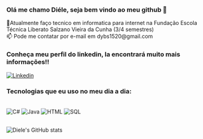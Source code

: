 ### Olá me chamo Diéle, seja bem vindo ao meu github 👋

<div>📌Atualmente faço tecnico em informatica para internet na Fundação Escola Técnica Liberato Salzano Vieira da Cunha (3/4 semestres)    <div>
<div>📫 Pode me contatar por e-mail em dybs1520@gmail.com <div>  

### Conheça meu perfil do linkedin, la encontrará muito mais informações!!    
[![Linkedin](https://img.shields.io/badge/LinkedIn-0077B5?style=for-the-badge&logo=linkedin&logoColor=white)](https://www.linkedin.com/in/di%C3%A9le-correa-5a84b41a5/)
        

### Tecnologias que eu uso no meu dia a dia:
<div style = "display: inline_block"><br/>
    <img align="center" alt="C#" src="https://img.shields.io/badge/C%23-239120?style=for-the-badge&logo=c-sharp&logoColor=white" />
    <img align="center" alt="Java" src="https://img.shields.io/badge/Java-ED8B00?style=for-the-badge&logo=java&logoColor=white" />
    <img align="center" alt="HTML" src="https://img.shields.io/badge/HTML-239120?style=for-the-badge&logo=html5&logoColor=white" />
    <img align="center" alt="SQL" src="https://img.shields.io/badge/Microsoft_SQL_Server-CC2927?style=for-the-badge&logo=microsoft-sql-server&logoColor=white" /></div><br/>
    
![Diele's GitHub stats](https://github-readme-stats.vercel.app/api?username=DieleCorrea&show_icons=true&theme=radical)
